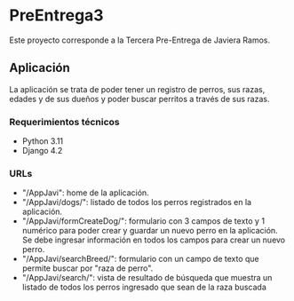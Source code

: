 # PreEntrega3

Este proyecto corresponde a la Tercera Pre-Entrega de Javiera Ramos.

## Aplicación

La aplicación se trata de poder tener un registro de perros, sus razas, edades y de sus dueños y poder buscar perritos a través de sus razas.

### Requerimientos técnicos
* Python 3.11
* Django 4.2

### URLs
* "/AppJavi": home de la aplicación.
* "/AppJavi/dogs/": listado de todos los perros registrados en la aplicación.
* "/AppJavi/formCreateDog/": formulario con 3 campos de texto y 1 numérico para poder crear y guardar un nuevo perro en la aplicación. Se debe ingresar información en todos los campos para crear un nuevo perro.
* "/AppJavi/searchBreed/": formulario con un campo de texto que permite buscar por "raza de perro".
* "/AppJavi/search/": vista de resultado de búsqueda que muestra un listado de todos los perros ingresado que sean de la raza buscada
